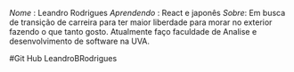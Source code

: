 *Nome* : Leandro Rodrigues
*Aprendendo* : React e japonês
*Sobre*: Em busca de transição de carreira para ter maior liberdade para morar no exterior fazendo o que tanto gosto. Atualmente faço faculdade de Analise e desenvolvimento de software na UVA.

#Git Hub
LeandroBRodrigues
